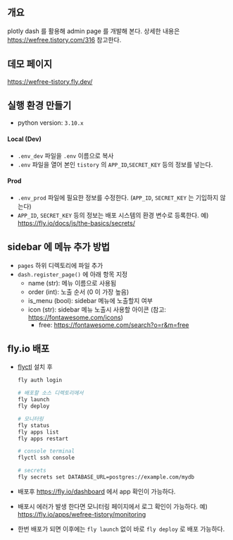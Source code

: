 ## 개요
plotly dash 를 활용해 admin page 를 개발해 본다.
상세한 내용은 https://wefree.tistory.com/316 참고한다.

## 데모 페이지
https://wefree-tistory.fly.dev/

## 실행 환경 만들기
* python version: `3.10.x`
 
#### Local (Dev)
* `.env_dev` 파일을 `.env` 이름으로 복사
* `.env` 파일을 열어 본인 `tistory` 의 `APP_ID`,`SECRET_KEY` 등의 정보를 넣는다.
#### Prod
* `.env_prod` 파일에 필요한 정보를 수정한다. (`APP_ID`, `SECRET_KEY` 는 기입하지 않는다) 
* `APP_ID`, `SECRET_KEY` 등의 정보는 배포 시스템의 환경 변수로 등록한다. 예) https://fly.io/docs/js/the-basics/secrets/ 

## sidebar 에 메뉴 추가 방법
* `pages` 하위 디렉토리에 파일 추가
* `dash.register_page()` 에 아래 항목 지정
  * name (str): 메뉴 이름으로 사용됨
  * order (int): 노출 순서 (0 이 가장 높음)
  * is_menu (bool): sidebar 메뉴에 노출할지 여부
  * icon (str): sidebar 메뉴 노출시 사용할 아이콘 (참고: https://fontawesome.com/icons)
    * free: https://fontawesome.com/search?o=r&m=free


## fly.io 배포
* [flyctl](https://fly.io/docs/hands-on/install-flyctl/) 설치 후 
  ```bash
  fly auth login

  # 배포할 소스 디렉토리에서
  fly launch
  fly deploy
  
  # 모니터링
  fly status
  fly apps list
  fly apps restart
  
  # console terminal
  flyctl ssh console
  
  # secrets
  fly secrets set DATABASE_URL=postgres://example.com/mydb
  ```

* 배포후 https://fly.io/dashboard 에서 app 확인이 가능하다.
* 배포시 에러가 발생 한다면 모니터링 페이지에서 로그 확인이 가능하다. 예) https://fly.io/apps/wefree-tistory/monitoring
* 한번 배포가 되면 이후에는 `fly launch` 없이 바로 `fly deploy` 로 배포 가능하다. 
